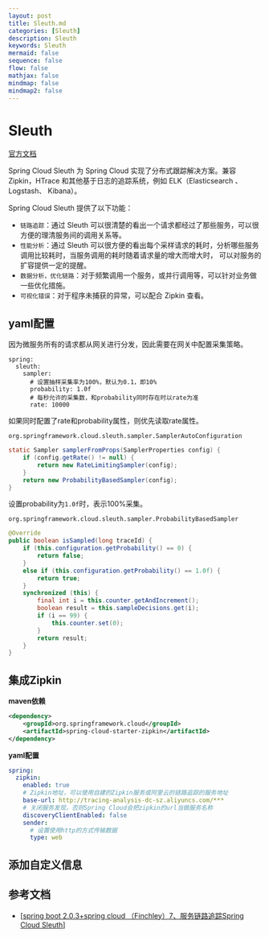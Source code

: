 ```yaml
---
layout: post
title: Sleuth.md
categories: [Sleuth]
description: Sleuth
keywords: Sleuth
mermaid: false
sequence: false
flow: false
mathjax: false
mindmap: false
mindmap2: false
---
```

# Sleuth

[官方文档](https://cloud.spring.io/spring-cloud-static/spring-cloud-sleuth/2.0.1.RELEASE/single/spring-cloud-sleuth.html#_running_examples)

Spring Cloud Sleuth 为 Spring Cloud 实现了分布式跟踪解决方案。兼容 Zipkin，HTrace 和其他基于日志的追踪系统，例如 ELK（Elasticsearch 、Logstash、 Kibana）。

Spring Cloud Sleuth 提供了以下功能：

- `链路追踪`：通过 Sleuth 可以很清楚的看出一个请求都经过了那些服务，可以很方便的理清服务间的调用关系等。
- `性能分析`：通过 Sleuth 可以很方便的看出每个采样请求的耗时，分析哪些服务调用比较耗时，当服务调用的耗时随着请求量的增大而增大时， 可以对服务的扩容提供一定的提醒。
- `数据分析，优化链路`：对于频繁调用一个服务，或并行调用等，可以针对业务做一些优化措施。
- `可视化错误`：对于程序未捕获的异常，可以配合 Zipkin 查看。



## yaml配置

因为微服务所有的请求都从网关进行分发，因此需要在网关中配置采集策略。

```yacas
spring:
  sleuth:
    sampler:
      # 设置抽样采集率为100%，默认为0.1，即10%
      probability: 1.0f
      # 每秒允许的采集数，和probability同时存在时以rate为准
      rate: 10000
```



如果同时配置了rate和probability属性，则优先读取rate属性。

`org.springframework.cloud.sleuth.sampler.SamplerAutoConfiguration`

```java
static Sampler samplerFromProps(SamplerProperties config) {
    if (config.getRate() != null) {
        return new RateLimitingSampler(config);
    }
    return new ProbabilityBasedSampler(config);
}
```



设置probability为`1.0f`时，表示100%采集。

`org.springframework.cloud.sleuth.sampler.ProbabilityBasedSampler`

```java
@Override
public boolean isSampled(long traceId) {
    if (this.configuration.getProbability() == 0) {
        return false;
    }
    else if (this.configuration.getProbability() == 1.0f) {
        return true;
    }
    synchronized (this) {
        final int i = this.counter.getAndIncrement();
        boolean result = this.sampleDecisions.get(i);
        if (i == 99) {
            this.counter.set(0);
        }
        return result;
    }
}
```



## 集成Zipkin

**maven依赖**

```xml
<dependency>
    <groupId>org.springframework.cloud</groupId>
    <artifactId>spring-cloud-starter-zipkin</artifactId>
</dependency>
```



**yaml配置**

```yaml
spring:
  zipkin:
    enabled: true
    # Zipkin地址，可以使用自建的Zipkin服务或阿里云的链路追踪的服务地址
    base-url: http://tracing-analysis-dc-sz.aliyuncs.com/***
    # 关闭服务发现，否则Spring Cloud会把zipkin的url当做服务名称
    discoveryClientEnabled: false
    sender:
      # 设置使用http的方式传输数据
      type: web
```



## 添加自定义信息



## 参考文档

- [[spring boot 2.0.3+spring cloud （Finchley）7、服务链路追踪Spring Cloud Sleuth](https://www.cnblogs.com/cralor/p/9246582.html)]
